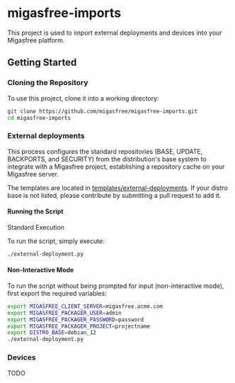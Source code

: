 # migasfree-imports

This project is used to import external deployments and devices into your Migasfree platform.


## Getting Started

### Cloning the Repository

To use this project, clone it into a working directory:

```bash
git clone https://github.com/migasfree/migasfree-imports.git
cd migasfree-imports
```

### External deployments

This process configures the standard repositories (BASE, UPDATE, BACKPORTS, and SECURITY) from the distribution's base system to integrate with a Migasfree project, establishing a repository cache on your Migasfree server.

The templates are located in  [templates/external-deployments](templates/external-deployments). If your distro base is not listed, please contribute by submitting a pull request to add it.

#### Running the Script

Standard Execution

To run the script, simply execute:

```bash
./external-deployment.py
```

#### Non-Interactive Mode

To run the script without being prompted for input (non-interactive mode), first export the required variables:

```bash
export MIGASFREE_CLIENT_SERVER=migasfree.acme.com
export MIGASFREE_PACKAGER_USER=admin
export MIGASFREE_PACKAGER_PASSWORD=password
export MIGASFREE_PACKAGER_PROJECT=projectname
export DISTRO_BASE=debian_12
./external-deployment.py
```

### Devices

TODO